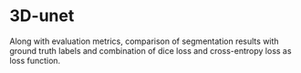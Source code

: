 # 3D-unet
Along with evaluation metrics, comparison of segmentation results with ground truth labels and combination of dice loss and cross-entropy loss as loss function.
